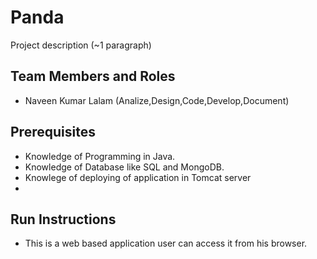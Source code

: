 # Panda

Project description (~1 paragraph)

## Team Members and Roles

* Naveen Kumar Lalam (Analize,Design,Code,Develop,Document)

## Prerequisites

* Knowledge of Programming in Java.
* Knowledge of Database like SQL and MongoDB.
* Knowlege of deploying of application in Tomcat server
*

## Run Instructions

* This is a web based application user can access it from his browser.